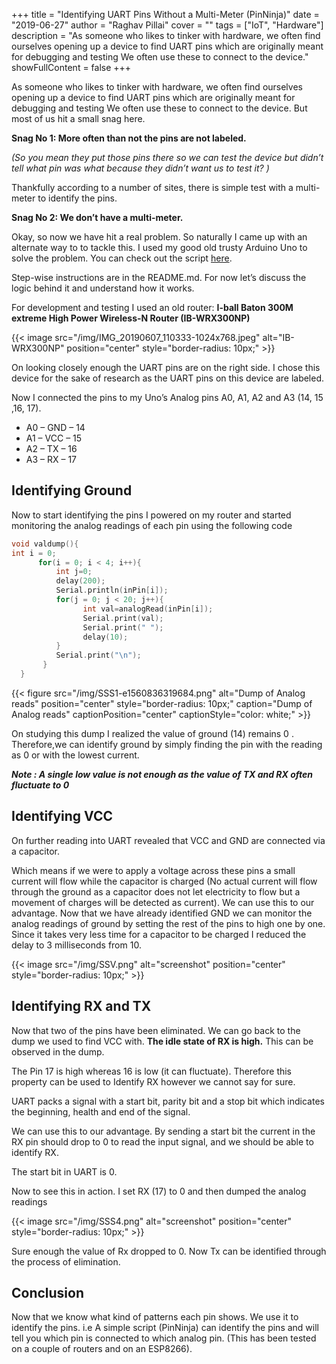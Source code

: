 +++
title = "Identifying UART Pins Without a Multi-Meter (PinNinja)"
date = "2019-06-27"
author = "Raghav Pillai"
cover = ""
tags = ["IoT", "Hardware"]
description = "As someone who likes to tinker with hardware, we often find ourselves opening up a device to find UART pins which are originally meant for debugging and testing We often use these to connect to the device."
showFullContent = false
+++

As someone who likes to tinker with hardware, we often find ourselves opening up a device to find UART pins which are originally meant for debugging and testing We often use these to connect to the device. But most of us hit a small snag here.

__Snag No 1: More often than not the pins are not labeled.__

_(So you mean they put those pins there so we can test the device but didn’t tell what pin was what because they didn’t want us to test it? )_

Thankfully according to a number of sites, there is simple test with a multi-meter to identify the pins.

__Snag No 2: We don’t have a multi-meter.__

Okay, so now we have hit a real problem. So naturally I came up with an alternate way to to tackle this. I used my good old trusty Arduino Uno to solve the problem. You can check out the script [here](https://github.com/securelayer7/PinNinja).

Step-wise instructions are in the README.md. For now let’s discuss the logic behind it and understand how it works.

For development and testing I used an old router: __I-ball Baton 300M extreme High Power Wireless-N Router (IB-WRX300NP)__

{{< image src="/img/IMG_20190607_110333-1024x768.jpeg" alt="IB-WRX300NP" position="center" style="border-radius: 10px;" >}}

On looking closely enough the UART pins are on the right side. I chose this device for the sake of research as the UART pins on this device are labeled.

Now I connected the pins to my Uno’s Analog pins A0, A1, A2 and A3 (14, 15 ,16, 17).

* A0 – GND – 14
* A1 – VCC – 15
* A2 – TX – 16
* A3 – RX – 17

## Identifying Ground

Now to start identifying the pins I powered on my router and started monitoring the analog readings of each pin using the following code

```c
void valdump(){
int i = 0;
      for(i = 0; i < 4; i++){
          int j=0;
          delay(200);
          Serial.println(inPin[i]);
          for(j = 0; j < 20; j++){
                int val=analogRead(inPin[i]);
                Serial.print(val);
                Serial.print(" ");
                delay(10);
          }
          Serial.print("\n");      
       }
  }
```

{{< figure src="/img/SSS1-e1560836319684.png" alt="Dump of Analog reads" position="center" style="border-radius: 10px;" caption="Dump of Analog reads" captionPosition="center" captionStyle="color: white;" >}}

On studying this dump I realized the value of ground (14) remains 0 . Therefore,we can identify ground by simply finding the pin with the reading as 0 or with the lowest current.

__*Note : A single low value is not enough as the value of TX and RX often fluctuate to 0*__

## Identifying VCC

On further reading into UART revealed that VCC and GND are connected via a capacitor.

Which means if we were to apply a voltage across these pins a small current will flow while the capacitor is charged (No actual current will flow through the ground as a capacitor does not let electricity to flow but a movement of charges will be detected as current). We can use this to our advantage. Now that we have already identified GND we can monitor the analog readings of ground by setting the rest of the pins to high one by one. Since it takes very less time for a capacitor to be charged I reduced the delay to 3 milliseconds from 10.

{{< image src="/img/SSV.png" alt="screenshot" position="center" style="border-radius: 10px;" >}}

## Identifying RX and TX

Now that two of the pins have been eliminated. We can go back to the dump we used to find VCC with. __The idle state of RX is high.__ This can be observed in the dump.

The Pin 17 is high whereas 16 is low (it can fluctuate). Therefore this property can be used to Identify RX however we cannot say for sure.

UART packs a signal with a start bit, parity bit and a stop bit which indicates the beginning, health and end of the signal.

We can use this to our advantage. By sending a start bit the current in the RX pin should drop to 0 to read the input signal, and we should be able to identify RX.

The start bit in UART is 0.

Now to see this in action. I set RX (17) to 0 and then dumped the analog readings

{{< image src="/img/SSS4.png" alt="screenshot" position="center" style="border-radius: 10px;" >}}

Sure enough the value of Rx dropped to 0. Now Tx can be identified through the process of elimination.

## Conclusion

Now that we know what kind of patterns each pin shows. We use it to identify the pins. i.e A simple script (PinNinja) can identify the pins and will tell you which pin is connected to which analog pin.
(This has been tested on a couple of routers and on an ESP8266).